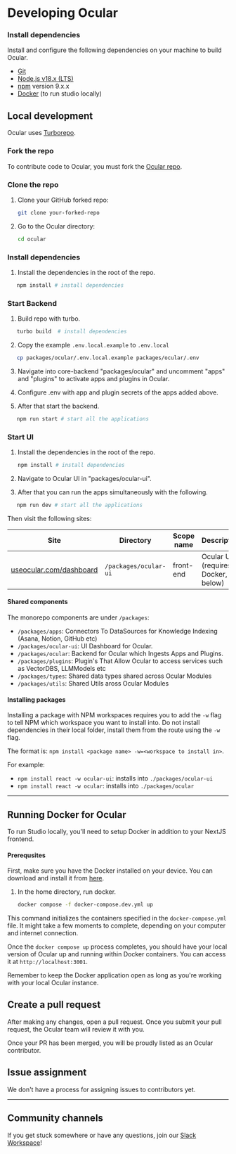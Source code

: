 # Developing Ocular

### Install dependencies

Install and configure the following dependencies on your machine to build Ocular.

- [Git](http://git-scm.com/)
- [Node.js v18.x (LTS)](http://nodejs.org)
- [npm](https://www.npmjs.com/) version 9.x.x
- [Docker](https://docs.docker.com/get-docker/) (to run studio locally)

## Local development

Ocular uses [Turborepo](https://turborepo.org/docs).

### Fork the repo

To contribute code to Ocular, you must fork the [Ocular repo](https://github.com/OcularEngineering/ocular).

### Clone the repo

1. Clone your GitHub forked repo:

   ```sh
   git clone your-forked-repo
   ```

2. Go to the Ocular directory:

   ```sh
   cd ocular
   ```

### Install dependencies

1. Install the dependencies in the root of the repo.

```sh
   npm install # install dependencies
```

### Start Backend

1. Build repo with turbo.

```sh
   turbo build  # install dependencies
```

2. Copy the example `.env.local.example` to `.env.local`

```sh
   cp packages/ocular/.env.local.example packages/ocular/.env
```

3. Navigate into core-backend "packages/ocular" and uncomment "apps" and "plugins" to activate apps and plugins in Ocular.

4. Configure .env with app and plugin secrets of the apps added above.

5. After that start the backend.

```sh
   npm run start # start all the applications
```

### Start UI

1. Install the dependencies in the root of the repo.

   ```sh
   npm install # install dependencies
   ```

2. Navigate to Ocular UI in "packages/ocular-ui".

3. After that you can run the apps simultaneously with the following.

```sh
   npm run dev # start all the applications
```

Then visit the following sites:

| Site                                                     | Directory      | Scope name | Description                                   | Local development server   |
| -------------------------------------------------------- | -------------- | ---------- | --------------------------------------------- | -------------------------- |
| [useocular.com/dashboard](https://useocular.com/dashboard) | `/packages/ocular-ui` | front-end    | Ocular UI (requires Docker, see below) | http://localhost:3001/create-account      |

#### Shared components

The monorepo components are under `/packages`:

- `/packages/apps`: Connectors To DataSources for Knowledge Indexing (Asana, Notion, GitHub etc)
- `/packages/ocular-ui`: UI Dashboard for Ocular.
- `/packages/ocular`: Backend for Ocular which Ingests Apps and Plugins.
- `/packages/plugins`: Plugin's That Allow Ocular to access services such as VectorDBS, LLMModels etc
- `/packages/types`: Shared data types shared across Ocular Modules
- `/packages/utils`: Shared Utils aross Ocular Modules

#### Installing packages

Installing a package with NPM workspaces requires you to add the `-w` flag to tell NPM which workspace you want to install into. Do not install dependencies in their local folder, install them from the route using the `-w` flag.

The format is: `npm install <package name> -w=<workspace to install in>`.

For example:

- `npm install react -w ocular-ui`: installs into `./packages/ocular-ui`
- `npm install react -w ocular`: installs into `./packages/ocular`

---

## Running Docker for Ocular

To run Studio locally, you'll need to setup Docker in addition to your NextJS frontend.

#### Prerequsites

First, make sure you have the Docker installed on your device. You can download and install it from [here](https://docs.docker.com/get-docker/).

1. In the home directory, run docker.

   ```sh
   docker compose -f docker-compose.dev.yml up
   ```

This command initializes the containers specified in the `docker-compose.yml` file. It might take a few moments to complete, depending on your computer and internet connection.

Once the `docker compose up` process completes, you should have your local version of Ocular up and running within Docker containers. You can access it at `http://localhost:3001`.

Remember to keep the Docker application open as long as you're working with your local Ocular instance.

## Create a pull request

After making any changes, open a pull request. Once you submit your pull request, the Ocular team will review it with you.

Once your PR has been merged, you will be proudly listed as an Ocular contributor.

## Issue assignment

We don't have a process for assigning issues to contributors yet.

---

## Community channels

If you get stuck somewhere or have any questions, join our [Slack Workspace](https://join.slack.com/t/ocular-ai/shared_invite/zt-2g7ka0j1c-Tx~Q46MjplNma2Sk2Ruplw)!
